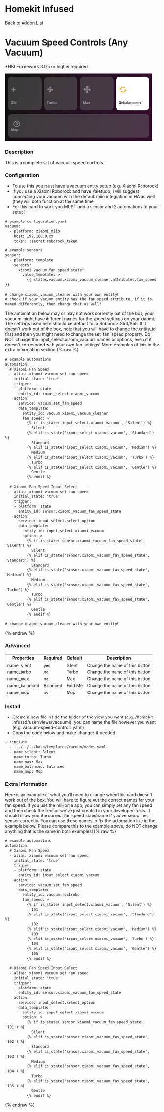 # Homekit Infused

Back to [Addon List](../addon_list.md)

# Vacuum Speed Controls (Any Vacuum)
*HKI Framework 3.0.5 or higher required

![Homekit Infused](../images/vacuum-mode-presets.png)

### Description
This is a complete set of vacuum speed controls.

### Configuration
- To use this you must have a vacuum entity setup (e.g. Xiaomi Roborock)
- If you use a Xiaomi Roborock and have Valetudo, I will suggest connecting your vacuum with the default miio integration in HA as well (they will both function at the same time)
- For this card to work you MUST add a sensor and 2 automations to your setup!
```
# example configuration.yaml
vacuum:
  - platform: xiaomi_miio
    host: 192.168.0.xx
    token: !secret roborock_token
```
```
# example sensors
sensor:
  - platform: template 
    sensors:
      xiaomi_vacuum_fan_speed_state:
        value_template: >-
          {{ states.vacuum.xiaomi_vacuum_cleaner.attributes.fan_speed }}
          
# change xiaomi_vacuum_cleaner with your own entity!
# check if your vacuum entity has the fan_speed attribute, if it is named differently, then change that as well!
```
The automation below may or may not work correctly out of the box, your vacuum might have different names for the speed settings on your xiaomi. The settings used here should be default for a Roborock S50/S55.
If it doesn't work out of the box, note that you will have to change the entity_id first and then you might need to change the set_fan_speed property. Do NOT change the input_select.xiaomi_vacuum names or options, even if it doesn't correspond with your own fan settings!
More examples of this in the extra information section
{% raw %}
```
# example automations
automation:
  # Xiaomi Fan Speed
  - alias: xiaomi vacuum set fan speed
    initial_state: 'true'
    trigger:
    - platform: state
      entity_id: input_select.xiaomi_vacuum
    action:
      service: vacuum.set_fan_speed
      data_template:
        entity_id: vacuum.xiaomi_vacuum_cleaner
        fan_speed: >
          {% if is_state('input_select.xiaomi_vacuum', 'Silent') %}
            Silent
          {% elif is_state('input_select.xiaomi_vacuum', 'Standard') %}
            Standard
          {% elif is_state('input_select.xiaomi_vacuum', 'Medium') %}
            Medium
          {% elif is_state('input_select.xiaomi_vacuum', 'Turbo') %}
            Turbo
          {% elif is_state('input_select.xiaomi_vacuum', 'Gentle') %}
            Gentle
          {% endif %}
  
  # Xiaomi Fan Speed Input Select
  - alias: xiaomi vacuum set fan speed
    initial_state: 'true'
    trigger:
    - platform: state
      entity_id: sensor.xiaomi_vacuum_fan_speed_state
    action:
      service: input_select.select_option
      data_template:
        entity_id: input_select.xiaomi_vacuum
        option: >
          {% if is_state('sensor.xiaomi_vacuum_fan_speed_state', 'Silent') %}
            Silent
          {% elif is_state('sensor.xiaomi_vacuum_fan_speed_state', 'Standard') %}
            Standard
          {% elif is_state('sensor.xiaomi_vacuum_fan_speed_state', 'Medium') %}
            Medium
          {% elif is_state('sensor.xiaomi_vacuum_fan_speed_state', 'Turbo') %}
            Turbo
          {% elif is_state('sensor.xiaomi_vacuum_fan_speed_state', 'Gentle') %}
            Gentle
          {% endif %}
        
# change xiaomi_vacuum_cleaner with your own entity!
```
{% endraw %}

### Advanced

| Properties | Required | Default | Description |
|----------------------------------|-------------|----------------------------------|----------------------------------------------------------------------------------------------------------------------------------------------------------------------|
| name_silent | yes | Silent | Change the name of this button |
| name_turbo | no | Turbo | Change the name of this button |
| name_max | no | Max | Change the name of this button |
| name_balanced | Balanced | Find Me | Change the name of this button |
| name_mop | no | Mop | Change the name of this button |

### Install
- Create a new file inside the folder of the view you want (e.g. /homekit-infused/user/views/vacuum/), you can name the file however you want (e.g. vacuum-speed-controls.yaml)
- Copy the code below and make changes if needed

```
- !include
  - '../../../base/templates/vacuum/modes.yaml'
  - name_silent: Silent
    name_turbo: Turbo
    name_max: Max
    name_balanced: Balanced
    name_mop: Mop
```

### Extra Information
Here is an example of what you'll need to change when this card doesn't work out of the box. 
You will have to figure out the correct names for your fan speed.
If you use the miHome app, you can simply set any fan speed and then check the sensor we've just created in your developer-tools. It should show you the correct fan speed state/name if you've setup the sensor correctly.
You can use these names to fix the automation like in the example below. Please compare this to the example above, do NOT change anything that is the same in both examples!
{% raw %}
  ```
  # example automations
  automation:
    # Xiaomi Fan Speed
    - alias: xiaomi vacuum set fan speed
      initial_state: 'true'
      trigger:
      - platform: state
        entity_id: input_select.xiaomi_vacuum
      action:
        service: vacuum.set_fan_speed
        data_template:
          entity_id: vacuum.rockrobo
          fan_speed: >
            {% if is_state('input_select.xiaomi_vacuum', 'Silent') %}
              101
            {% elif is_state('input_select.xiaomi_vacuum', 'Standard') %}
              102
            {% elif is_state('input_select.xiaomi_vacuum', 'Medium') %}
              103
            {% elif is_state('input_select.xiaomi_vacuum', 'Turbo') %}
              104
            {% elif is_state('input_select.xiaomi_vacuum', 'Gentle') %}
              105
            {% endif %}
    
    # Xiaomi Fan Speed Input Select
    - alias: xiaomi vacuum set fan speed
      initial_state: 'true'
      trigger:
      - platform: state
        entity_id: sensor.xiaomi_vacuum_fan_speed_state
      action:
        service: input_select.select_option
        data_template:
          entity_id: input_select.xiaomi_vacuum
          option: >
            {% if is_state('sensor.xiaomi_vacuum_fan_speed_state', '101') %}
              Silent
            {% elif is_state('sensor.xiaomi_vacuum_fan_speed_state', '102') %}
              Standard
            {% elif is_state('sensor.xiaomi_vacuum_fan_speed_state', '103') %}
              Medium
            {% elif is_state('sensor.xiaomi_vacuum_fan_speed_state', '104') %}
              Turbo
            {% elif is_state('sensor.xiaomi_vacuum_fan_speed_state', '105') %}
              Gentle
            {% endif %}
  ```
{% endraw %}
